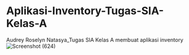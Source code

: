 # Aplikasi-Inventory-Tugas-SIA-Kelas-A
Audrey Roselyn Natasya_Tugas SIA Kelas A membuat aplikasi inventory
![Screenshot (624)](https://github.com/AudreyNatasya/Aplikasi-Inventory-Tugas-SIA-Kelas-A/assets/152130643/a8cf9a50-b67b-4cfe-bf83-e61a8356ba4e)
